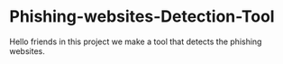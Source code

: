 # Phishing-websites-Detection-Tool
Hello friends in this project we make a tool that detects the phishing websites. 
